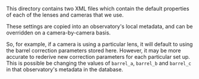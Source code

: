 This directory contains two XML files which contain the default properties of each of the lenses and cameras that we use.

These settings are copied into an observatory's local metadata, and can be overridden on a camera-by-camera basis.

So, for example, if a camera is using a particular lens, it will default to using the barrel correction parameters stored here. However, it may be more accurate to rederive new correction parameters for each particular set up. This is possible be changing the values of `barrel_a`, `barrel_b` and `barrel_c` in that observatory's metadata in the database.
